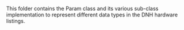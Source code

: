 This folder contains the Param class and its
various sub-class implementation to represent
different data types in the DNH hardware listings.